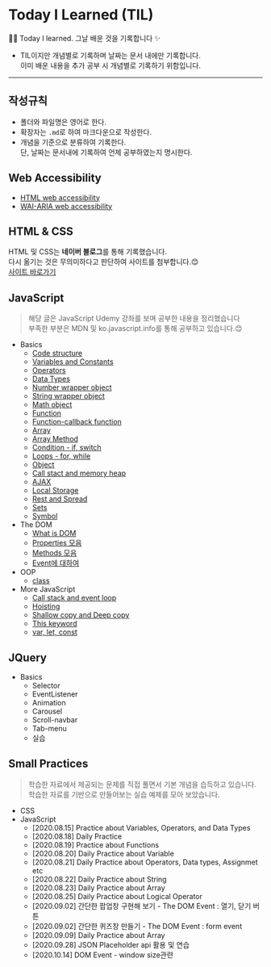 # Today I Learned (TIL)

👩‍💻 Today I learned. 그날 배운 것을 기록합니다 ✨

- TIL이지만 개념별로 기록하며 날짜는 문서 내에만 기록합니다.  
  이미 배운 내용을 추가 공부 시 개념별로 기록하기 위함입니다.

---

## 작성규칙

- 폴더와 파일명은 영어로 한다.
- 확장자는 `.md`로 하여 마크다운으로 작성한다.
- 개념을 기준으로 분류하여 기록한다.  
  단, 날짜는 문서내에 기록하여 언제 공부하였는지 명시한다.

## Web Accessibility

- [HTML web accessibility](./Web-Accessibility/[HTML]-web-accessibility.md)
- [WAI-ARIA web accessibility](./Web-Accessibility/[WAI-ARIA]-web-accessibility.md)

## HTML & CSS

HTML 및 CSS는 **네이버 블로그**를 통해 기록했습니다.  
 다시 옮기는 것은 무의미하다고 판단하여 사이트를 첨부합니다.😊  
 [사이트 바로가기](https://blog.naver.com/yesslkim94)

## JavaScript

> 해당 글은 JavaScript Udemy 강좌를 보며 공부한 내용을 정리했습니다  
> 부족한 부분은 MDN 및 ko.javascript.info를 통해 공부하고 있습니다.😊

- Basics
  - [Code structure](Javascript/Basics/1.Code-structure.md)
  - [Variables and Constants](Javascript/Basics/2.Variables-and-Constants.md)
  - [Operators](Javascript/Basics/3.Operators.md)
  - [Data Types](Javascript/Basics/4.Data-Types.md)
  - [Number wrapper object](Javascript/Basics/4a.Number-wrapper-object.md)
  - [String wrapper object](Javascript/Basics/4a.String-wrapper-object.md)
  - [Math object](Javascript/Basics/10a.Math-Objects.md)
  - [Function](Javascript/Basics/5.Function.md)
  - [Function-callback function](Javascript/Basics/5a.Callback-Function.md)
  - [Array](Javascript/Basics/6.Array.md)
  - [Array Method](Javascript/Basics/6a.Array-Method-example.md)
  - [Condition - if, switch](Javascript/Basics/7.Condition-if-switch.md)
  - [Loops - for, while](Javascript/Basics/8.Loops-for-while.md)
  - [Object](Javascript/Basics/10.Object.md)
  - [Call stact and memory heap](Javascript/Basics/9.Call-stack-and-Memory-heap.md)
  - [AJAX](Javascript/Basics/b11.AJAX.md)
  - [Local Storage](Javascript/Basics/b12.Local-Storage.md)
  - [Rest and Spread](Javascript/Basics/b13.Rest-and-Spread.md)
  - [Sets](Javascript/Basics/b14.Sets.md)
  - [Symbol](Javascript/Basics/b15.Symbol.md)
- The DOM
  - [What is DOM](Javascript/the-DOM/1.The-DOM-Explanation.md)
  - [Properties 모음](Javascript/the-DOM/2.Properties.md)
  - [Methods 모음](Javascript/the-DOM/3.Method.md)
  - [Event에 대하여](Javascript/the-DOM/4.Event.md)
- OOP
  - [class](Javascript/OOP/class.md)
- More JavaScript
  -  [Call stack and event loop](Javascript/More-JavaScript/call-stack-and-event-loop.md)
  -  [Hoisting](Javascript/More-JavaScript/Hoisting.md)
  -  [Shallow copy and Deep copy](Javascript/More-JavaScript/shallow-copy-and-deep-copy.md)
  -  [This keyword](Javascript/More-JavaScript/this-keyword.md)
  -  [var, let, const](Javascript/More-JavaScript/var,let,const.md)

## JQuery
- Basics
    - Selector
    - EventListener
    - Animation
    - Carousel
    - Scroll-navbar
    - Tab-menu
    - 실습
## Small Practices

> 학습한 자료에서 제공되는 문제를 직접 풀면서 기본 개념을 습득하고 있습니다.
> 학습한 자료를 기반으로 만들어보는 실습 예제를 모아 보았습니다.

- CSS
- JavaScript
  - [2020.08.15] Practice about Variables, Operators, and Data Types
  - [2020.08.18] Daily Practice
  - [2020.08.19] Practice about Functions
  - [2020.08.20] Daily Practice about Variable
  - [2020.08.21] Daily Practice about Operators, Data types, Assignmet etc
  - [2020.08.22] Daily Practice about String
  - [2020.08.23] Daily Practice about Array
  - [2020.08.25] Daily Practice about Logical Operator
  - [2020.09.02] 간단한 팝업창 구현해 보기 - The DOM Event : 열기, 닫기 버튼
  - [2020.09.02] 간단한 퀴즈창 만들기 - The DOM Event : form event
  - [2020.09.09] Daily Practice about Array
  - [2020.09.28] JSON Placeholder api 활용 및 연습
  - [2020.10.14] DOM Event - window size관련
